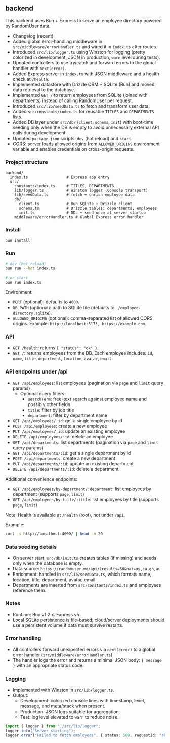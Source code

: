 ## backend

This backend uses Bun + Express to serve an employee directory powered by RandomUser data.

- Changelog (recent)
- Added global error-handling middleware in `src/middleware/errorHandler.ts` and wired it in `index.ts` after routes.
- Introduced `src/lib/logger.ts` using Winston for logging (pretty colorized in development, JSON in production, `warn` level during tests).
- Updated controllers to use try/catch and forward errors to the global handler with `next(error)`.
- Added Express server in `index.ts` with JSON middleware and a health check at `/health`.
- Implemented datastore with Drizzle ORM + SQLite (Bun) and moved data retrieval to the database.
- Implemented `GET /` to return employees from SQLite (joined with departments) instead of calling RandomUser per request.
- Introduced `src/lib/seedData.ts` to fetch and transform user data.
- Added `src/constants/index.ts` for reusable `TITLES` and `DEPARTMENTS` lists.
- Added DB layer under `src/db/` (`client`, `schema`, `init`) with boot-time seeding only when the DB is empty to avoid unnecessary external API calls during development.
- Updated `package.json` scripts: `dev` (hot reload) and `start`.
- CORS: server loads allowed origins from `ALLOWED_ORIGINS` environment variable and enables credentials on cross-origin requests.

### Project structure
```
backend/
  index.ts                 # Express app entry
  src/
    constants/index.ts     # TITLES, DEPARTMENTS
    lib/logger.ts          # Winston logger (Console transport)
    lib/seedData.ts        # fetch + enrich employee data
    db/
      client.ts            # Bun SQLite + Drizzle client
      schema.ts            # Drizzle tables: departments, employees
      init.ts              # DDL + seed-once at server startup
    middleware/errorHandler.ts # Global Express error handler
```

### Install
```bash
bun install
```

### Run
```bash
# dev (hot reload)
bun run --hot index.ts

# or start
bun run index.ts
```

Environment:
- `PORT` (optional): defaults to `4000`.
- `DB_PATH` (optional): path to SQLite file (defaults to `./employee-directory.sqlite`).
- `ALLOWED_ORIGINS` (optional): comma-separated list of allowed CORS origins. Example: `http://localhost:5173, https://example.com`.

### API
- `GET /health`: returns `{ "status": "ok" }`.
- `GET /`: returns employees from the DB. Each employee includes: `id`, `name`, `title`, `department`, `location`, `avatar`, `email`.

### API endpoints under /api
- `GET /api/employees`: list employees (pagination via `page` and `limit` query params)
  - Optional query filters:
    - `searchTerm`: free-text search against employee name and possibly other fields
    - `title`: filter by job title
    - `department`: filter by department name
- `GET /api/employees/:id`: get a single employee by id
- `POST /api/employees`: create a new employee
- `PUT /api/employees/:id`: update an existing employee
- `DELETE /api/employees/:id`: delete an employee
- `GET /api/departments`: list departments (pagination via `page` and `limit` query params)
- `GET /api/departments/:id`: get a single department by id
- `POST /api/departments`: create a new department
- `PUT /api/departments/:id`: update an existing department
- `DELETE /api/departments/:id`: delete a department

Additional convenience endpoints:
- `GET /api/employees/by-department/:department`: list employees by department (supports `page`, `limit`)
- `GET /api/employees/by-title/:title`: list employees by title (supports `page`, `limit`)

Note: Health is available at `/health` (root), not under `/api`.

Example:
```bash
curl -s http://localhost:4000/ | head -n 20
```

### Data seeding details
- On server start, `src/db/init.ts` creates tables (if missing) and seeds only when the database is empty.
- Data source: `https://randomuser.me/api/?results=50&nat=us,ca,gb,au`.
- Enrichment: handled in `src/lib/seedData.ts`, which formats name, location, title, department, avatar, email.
- Departments are inserted from `src/constants/index.ts` and employees reference them.

### Notes
- Runtime: Bun v1.2.x. Express v5.
- Local SQLite persistence is file-based; cloud/server deployments should use a persistent volume if data must survive restarts.

### Error handling
- All controllers forward unexpected errors via `next(error)` to a global error handler (`src/middleware/errorHandler.ts`).
- The handler logs the error and returns a minimal JSON body: `{ message }` with an appropriate status code.

### Logging
- Implemented with Winston in `src/lib/logger.ts`.
- Output:
  - Development: colorized console lines with timestamp, level, message, and meta/stack when present.
  - Production: JSON logs suitable for aggregation.
  - Test: log level elevated to `warn` to reduce noise.
```ts
import { logger } from "./src/lib/logger";
logger.info("Server starting");
logger.error("Failed to fetch employees", { status: 500, requestId: "abc123" });
```

